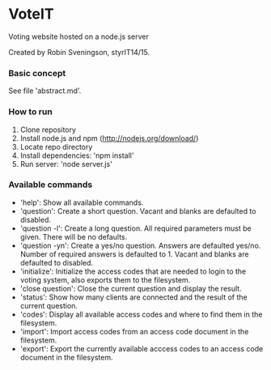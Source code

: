 # VoteIT
Voting website hosted on a node.js server

Created by Robin Sveningson, styrIT14/15.


### Basic concept

See file 'abstract.md'.


### How to run

1. Clone repository
2. Install node.js and npm (http://nodejs.org/download/)
3. Locate repo directory
4. Install dependencies: 'npm install'
5. Run server: 'node server.js'


### Available commands

* 'help': Show all available commands.
* 'question': Create a short question. Vacant and blanks are defaulted to disabled.
* 'question -l': Create a long question. All required parameters must be given. There will be no defaults.
* 'question -yn': Create a yes/no question. Answers are defaulted yes/no. Number of required answers is defaulted to 1. Vacant and blanks are defaulted to disabled.
* 'initialize': Initialize the access codes that are needed to login to the voting system, also exports them to the filesystem.
* 'close question': Close the current question and display the result.
* 'status': Show how many clients are connected and the result of the current question.
* 'codes': Display all available access codes and where to find them in the filesystem.
* 'import': Import access codes from an access code document in the filesystem.
* 'export': Export the currently available acccess codes to an access code document in the filesystem.